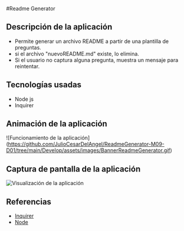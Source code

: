 #Readme Generator

## Descripción de la aplicación

* Permite generar un archivo README  a partir de una plantilla de preguntas.
* si el archivo "nuevoREADME.md" existe, lo elimina.
* Si el usuario no captura alguna pregunta,  muestra un mensaje para reintentar.


## Tecnologías usadas

* Node js
* Inquirer


## Animación de la aplicación

![Funcionamiento de la aplicación] (https://github.com/JulioCesarDelAngel/ReadmeGenerator-M09-D01/tree/main/Develop/assets/images/BannerReadmeGenerator.gif)


## Captura de pantalla de la aplicación

![Visualización de la aplicación](https://github.com/JulioCesarDelAngel/ReadmeGenerator-M09-D01/tree/main/Develop/assets/images/BannerReadmeGenerator.png)


## Referencias

- [Inquirer](https://www.npmjs.com/package/inquirer)
- [Node](https://www.npmjs.com/package/node)

